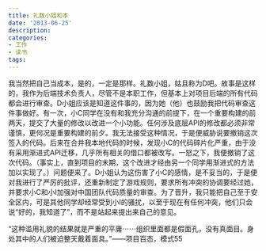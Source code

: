 ```yaml
---
title: 礼数小姐和本
date: '2013-06-25'
description:
categories:
- 工作
- 读书
tags:
---
```


我当然把自己当成本，是的，一定是那样。礼数小姐，姑且称为D吧。故事是这样的，我作为后端技术负责人，尽管不是本职工作，但基本上对项目后端的所有代码都会进行审查。D小姐应该是知道这件事的，因为她（他）也鼓励我把代码审查这件事做好。有一次，小C同学在没有和我充分沟通的前提下，在一个重要构建的前两天，提交了大量的修改以改进一个小功能。任何涉及底层API的修改都必须非常谨慎，更何况是重要构建的前夕。我无法接受这种情况，于是便威胁说要撤销这次签入的代码。后来在合并我本地代码的时候，发现小C的代码碎片化严重，由于没有采用渐进式API迁移，几乎所有相关的借口都被改写。一怒之下，我便撤销了这次代码。（事实上，直到项目的末期，这个改进才经由另一个同学用渐进式的方法加以实现了。）问题便来了。D小姐认为这伤害了小C的感情，是不妥当的，于是便对我进行了严厉的批评，还重新制定了游戏规则，要求所有冲突的协调要经过她，并要求小C和小I加强对中国团队代码质量的审查。为了晋升，我只能把自己至于安全区内，可是其他同学却经常受到小I的骚扰，以至于现在有任何冲突，他们只会说“好的，我知道了”，而不是站起来提出来自己的意见。

“这种滥用礼貌的结果就是严重的平庸⋯⋯组织里面都是假面孔，没有真面目。身处其中的人们被迫整天戴着面具。”——项目百态，模式55
